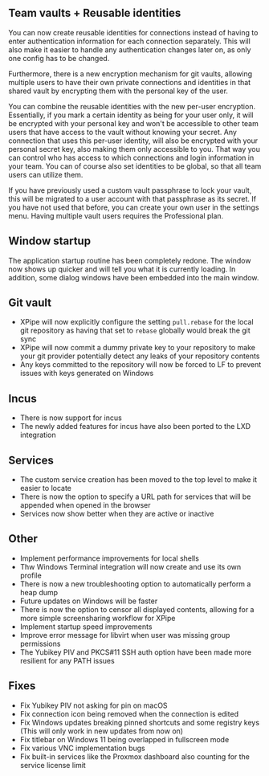 ## Team vaults + Reusable identities

You can now create reusable identities for connections instead of having to enter authentication information for each connection separately. This will also make it easier to handle any authentication changes later on, as only one config has to be changed.

Furthermore, there is a new encryption mechanism for git vaults, allowing multiple users to have their own private connections and identities in that shared vault by encrypting them with the personal key of the user.

You can combine the reusable identities with the new per-user encryption. Essentially, if you mark a certain identity as being for your user only, it will be encrypted with your personal key and won't be accessible to other team users that have access to the vault without knowing your secret. Any connection that uses this per-user identity, will also be encrypted with your personal secret key, also making them only accessible to you. That way you can control who has access to which connections and login information in your team. You can of course also set identities to be global, so that all team users can utilize them.

If you have previously used a custom vault passphrase to lock your vault, this will be migrated to a user account with that passphrase as its secret. If you have not used that before, you can create your own user in the settings menu. Having multiple vault users requires the Professional plan.

## Window startup

The application startup routine has been completely redone. The window now shows up quicker and will tell you what it is currently loading. In addition, some dialog windows have been embedded into the main window.

## Git vault

- XPipe will now explicitly configure the setting `pull.rebase` for the local git repository as having that set to `rebase` globally would break the git sync
- XPipe will now commit a dummy private key to your repository to make your git provider potentially detect any leaks of your repository contents
- Any keys committed to the repository will now be forced to LF to prevent issues with keys generated on Windows

## Incus

- There is now support for incus
- The newly added features for incus have also been ported to the LXD integration

## Services

- The custom service creation has been moved to the top level to make it easier to locate
- There is now the option to specify a URL path for services that will be appended when opened in the browser
- Services now show better when they are active or inactive

## Other

- Implement performance improvements for local shells
- Thw Windows Terminal integration will now create and use its own profile
- There is now a new troubleshooting option to automatically perform a heap dump
- Future updates on Windows will be faster
- There is now the option to censor all displayed contents, allowing for a more simple screensharing workflow for XPipe
- Implement startup speed improvements
- Improve error message for libvirt when user was missing group permissions
- The Yubikey PIV and PKCS#11 SSH auth option have been made more resilient for any PATH issues

## Fixes

- Fix Yubikey PIV not asking for pin on macOS
- Fix connection icon being removed when the connection is edited
- Fix Windows updates breaking pinned shortcuts and some registry keys (This will only work in new updates from now on)
- Fix titlebar on Windows 11 being overlapped in fullscreen mode
- Fix various VNC implementation bugs
- Fix built-in services like the Proxmox dashboard also counting for the service license limit
